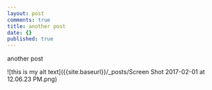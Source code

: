 ```yaml
---
layout: post
comments: true
title: another post
date: {}
published: true
---
```


another post

![this is my alt text]({{site.baseurl}}/_posts/Screen Shot 2017-02-01 at 12.06.23 PM.png)

